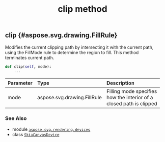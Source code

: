 ﻿---
title: clip method
second_title: Aspose.SVG for Python via .NET API References
description: 
type: docs
weight: 60
url: /python-net/aspose.svg.rendering.devices/skiacanvasdevice/clip/
is_root: false
---

## clip {#aspose.svg.drawing.FillRule}

Modifies the current clipping path by intersecting it with the current path, using the FillMode rule to determine the region to fill. 
This method terminates current path.



```python
def clip(self, mode):
    ...
```


| Parameter | Type | Description |
| :- | :- | :- |
| mode | aspose.svg.drawing.FillRule | Filling mode specifies how the interior of a closed path is clipped |



### See Also
* module [`aspose.svg.rendering.devices`](../../)
* class [`SkiaCanvasDevice`](/svg/python-net/aspose.svg.rendering.devices/skiacanvasdevice)
